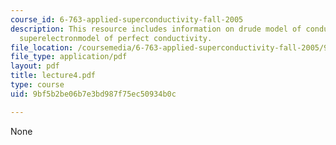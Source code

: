 ```yaml
---
course_id: 6-763-applied-superconductivity-fall-2005
description: This resource includes information on drude model of conductivity, and
  superelectronmodel of perfect conductivity.
file_location: /coursemedia/6-763-applied-superconductivity-fall-2005/9bf5b2be06b7e3bd987f75ec50934b0c_lecture4.pdf
file_type: application/pdf
layout: pdf
title: lecture4.pdf
type: course
uid: 9bf5b2be06b7e3bd987f75ec50934b0c

---
```

None